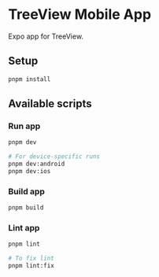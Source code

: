 # TreeView Mobile App

Expo app for TreeView.

## Setup

```bash
pnpm install
```

## Available scripts

### Run app

```bash
pnpm dev

# For device-specific runs
pnpm dev:android
pnpm dev:ios
```

### Build app

```bash
pnpm build
```

### Lint app

```bash
pnpm lint

# To fix lint
pnpm lint:fix
```
